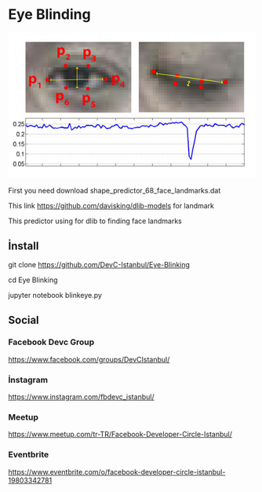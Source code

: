 # Eye Blinding
[//]: # (Image Reference)

[img]: ./assets/blink.jpg "SLAM"

![SLAM][img]

First you need download shape_predictor_68_face_landmarks.dat 

This link https://github.com/davisking/dlib-models for landmark

This predictor using for dlib to finding face landmarks

## İnstall

git clone https://github.com/DevC-Istanbul/Eye-Blinking

cd Eye Blinking

jupyter notebook blinkeye.py

## Social 

### Facebook Devc Group

https://www.facebook.com/groups/DevCIstanbul/

### İnstagram 

https://www.instagram.com/fbdevc_istanbul/

### Meetup

https://www.meetup.com/tr-TR/Facebook-Developer-Circle-Istanbul/

### Eventbrite

https://www.eventbrite.com/o/facebook-developer-circle-istanbul-19803342781


